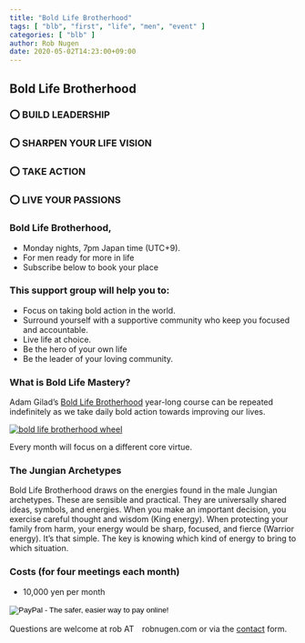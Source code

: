 ```yaml
---
title: "Bold Life Brotherhood"
tags: [ "blb", "first", "life", "men", "event" ]
categories: [ "blb" ]
author: Rob Nugen
date: 2020-05-02T14:23:00+09:00
---
```


## Bold Life Brotherhood ##

### ⭕ BUILD LEADERSHIP ###
### ⭕ SHARPEN YOUR LIFE VISION ###
### ⭕ TAKE ACTION ###
### ⭕ LIVE YOUR PASSIONS ###

 
### Bold Life Brotherhood, ###

* Monday nights, 7pm Japan time (UTC+9). 
* For men ready for more in life
* Subscribe below to book your place

### This support group will help you to: ###

* Focus on taking bold action in the world.
* Surround yourself with a supportive community who keep you focused and accountable.
* Live life at choice.
* Be the hero of your own life 
* Be the leader of your loving community.

### What is Bold Life Mastery? ###

Adam Gilad’s [Bold Life Brotherhood](https://www.theboldlifebrotherhood.com/) year-long course can be repeated
indefinitely as we take daily bold action towards improving our lives.

[![bold life brotherhood wheel](//b.robnugen.com/blog/2020/blb/thumbs/blb_wheel.png)](//b.robnugen.com/blog/2020/blb/blb_wheel.png)

Every month will focus on a different core virtue.

### The Jungian Archetypes ###

Bold Life Brotherhood draws on the energies found in the male Jungian
archetypes. These are sensible and practical. They are universally
shared ideas, symbols, and energies. When you make an important
decision, you exercise careful thought and wisdom (King energy). When
protecting your family from harm, your energy would be sharp, focused,
and fierce (Warrior energy). It’s that simple. The key is knowing
which kind of energy to bring to which situation.

### Costs (for four meetings each month) ###

* 10,000 yen per month 

<form action="https://www.paypal.com/cgi-bin/webscr" method="post" target="_top">
<input type="hidden" name="cmd" value="_s-xclick">
<input type="hidden" name="hosted_button_id" value="T32GVS6KMJFGC">
<input type="image" src="https://www.paypalobjects.com/en_US/JP/i/btn/btn_subscribeCC_LG.gif" border="0" name="submit" alt="PayPal - The safer, easier way to pay online!">
<img alt="" border="0" src="https://www.paypalobjects.com/en_US/i/scr/pixel.gif" width="1" height="1">
</form>

Questions are welcome at rob A<span>T</span>　robnugen.com or via the
[contact](/contact/) form.

